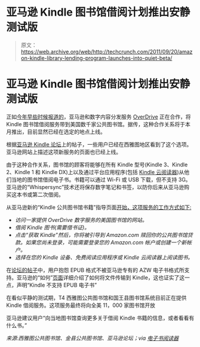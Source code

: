 # 亚马逊 Kindle 图书馆借阅计划推出安静测试版 

> 原文：<https://web.archive.org/web/http://techcrunch.com/2011/09/20/amazon-kindle-library-lending-program-launches-into-quiet-beta/>

# 亚马逊 Kindle 图书馆借阅计划推出安静测试版

正如[今年早些时候报道的](https://web.archive.org/web/20230203153456/https://techcrunch.com/2011/04/20/amazon-partnering-with-overdrive-to-bring-kindle-library-lending-to-11000-libraries-across-the-us/)，亚马逊和数字内容分发服务 [OverDrive](https://web.archive.org/web/20230203153456/http://www.crunchbase.com/company/overdrive) 正在合作，将 Kindle 图书馆借阅服务带到美国数千家公共图书馆。据传，这种合作关系将于本月推出，目前显然已经在选定的地点上线。

根据[亚马逊 Kindle 论坛](https://web.archive.org/web/20230203153456/http://www.amazon.com/forum/kindle/ref=cm_cd_pg_oldest?_encoding=UTF8&cdForum=Fx1D7SY3BVSESG&cdPage=1&cdSort=newest&cdThread=TxT9F0X2KP9AEY)上的帖子，一些用户已经在西雅图地区看到了这个选项。亚马逊网站上描述这项新服务的页面也已经上线。

由于这种合作关系，图书馆的顾客将能够在所有 Kindle 型号(Kindle 3、Kindle 2、Kindle 1 和 Kindle DX)上以及通过平台应用程序(包括 [Kindle 云阅读器](https://web.archive.org/web/20230203153456/https://read.amazon.com/about))从他们当地的图书馆借阅电子书。书籍可以通过 Wi-Fi 或 USB 下载，但不支持 3G。亚马逊的“Whispersync”技术还将保存数字笔记和书签，以防你后来从亚马逊购买这本书或第二次借阅。

从亚马逊新的“Kindle 公共图书馆书籍”指导页面[开始，这项服务的工作方式如下:](https://web.archive.org/web/20230203153456/http://www.amazon.com/gp/help/customer/display.html/?tag=kwab-20&nodeId=200747550)

*   *访问一家提供 OverDrive 数字服务的美国图书馆的网站。*
*   *借阅 Kindle 图书(需要借书证)。*
*   *点击“获取 Kindle”然后，你将被引导到 Amazon.com 赎回你的公共图书馆贷款。如果您尚未登录，可能需要登录您的 Amazon.com 帐户或创建一个新帐户。*
*   *选择在您的 Kindle 设备、免费阅读应用程序或 Kindle 云阅读器上阅读图书。*

在[论坛的帖子](https://web.archive.org/web/20230203153456/http://www.amazon.com/forum/kindle/ref=cm_cd_pg_oldest?_encoding=UTF8&cdForum=Fx1D7SY3BVSESG&cdPage=1&cdSort=newest&cdThread=TxT9F0X2KP9AEY)中，用户抱怨 EPUB 格式不被亚马逊专有的 AZW 电子书格式所支持。亚马逊的“如何”[页面](https://web.archive.org/web/20230203153456/http://www.amazon.com/gp/help/customer/display.html?nodeId=200505520)详细介绍了如何将文件传输到 Kindle，这也证实了这一点，声明“Kindle 不支持 EPUB 电子书”

在看似平静的测试期，T4 西雅图公共图书馆和国王县图书馆系统目前正在提供 Kindle 借阅服务。这项服务最终将向全美 11，000 家图书馆开放

亚马逊建议用户“向当地图书馆查询更多关于借阅 Kindle 书籍的信息，或者看看有什么书。”

*来源:西雅图公共图书馆、金县公共图书馆、亚马逊论坛；via [电子书阅读器](https://web.archive.org/web/20230203153456/http://blog.the-ebook-reader.com/2011/09/19/public-library-ebooks-for-kindle-now-available-check-your-library/)*